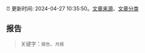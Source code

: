 :alarm_clock: 更新时间: 2024-04-27 10:35:50。[文章来源](/README.md)、[文章分类](/TAGS.md)

## 报告


> 关键字：`报告`、`月报`



